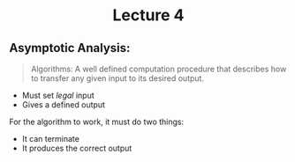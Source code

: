 <div align = "center">

# Lecture 4

</div>

## Asymptotic Analysis:

> Algorithms: A well defined computation procedure that describes how to transfer any given input to its desired output.

- Must set *legal* input
- Gives a defined output

For the algorithm to work, it must do two things:
- It can terminate
- It produces the correct output
